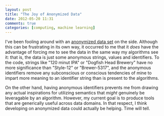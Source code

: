 ```yaml
---
layout: post
title: "The Joy of Anonymized Data"
date: 2012-05-20 11:31
comments: true
categories: [computing, machine learning]
---
```

I've been fooling around with an [anonymized data set](https://github.com/erikerlandson/ratorade/tree/master/data) on the side.  Although this can be frustrating in its own way, it occurred to me that it _does_ have the advantage of forcing me to see the data in the same way my algorithms see it: that is, the data is just some anonymous strings, values and identifiers.  To the code, strings like "120 minut IPA" or "Dogfish Head Brewery" have no more significance than "Style-12" or "Brewer-5317", and the anonymous identifiers remove any subconscious or conscious tendencies of mine to impart more meaning to an identifier string than is present to the algorithms.

On the other hand, having anonymous identifiers prevents me from drawing any actual inspirations for utilizing semantics that _might_ genuinely be leveragable by an algorithm.  However, my current goal is to produce tools that are generically useful across data domains.  In that respect, I think developing on anonymized data could actually be helping.  Time will tell.
